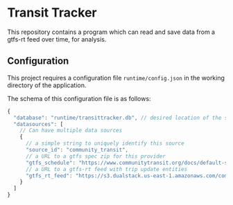 # Transit Tracker

This repository contains a program which can read and save data from a gtfs-rt feed over time, for analysis.

## Configuration

This project requires a configuration file `runtime/config.json` in the working directory of the application.

The schema of this configuration file is as follows:

```javascript
{
  "database": "runtime/transittracker.db", // desired location of the sqlite3 db
  "datasources": [
    // Can have multiple data sources
    {
      // a simple string to uniquely identify this source
      "source_id": "community_transit",
      // a URL to a gtfs spec zip for this provider
      "gtfs_schedule": "https://www.communitytransit.org/docs/default-source/open-data/gtfs/current.zip",
      // a URL to a gtfs-rt feed with trip update entities
      "gtfs_rt_feed": "https://s3.dualstack.us-east-1.amazonaws.com/commtrans-realtime-prod/tripupdates.pb"
    }
  ]
}
```
